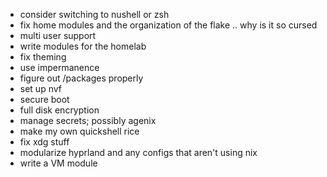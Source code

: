- consider switching to nushell or zsh
- fix home modules and the organization of the flake .. why is it so cursed
- multi user support
- write modules for the homelab
- fix theming
- use impermanence
- figure out /packages properly
- set up nvf
- secure boot
- full disk encryption
- manage secrets; possibly agenix
- make my own quickshell rice
- fix xdg stuff
- modularize hyprland and any configs that aren't using nix
- write a VM module